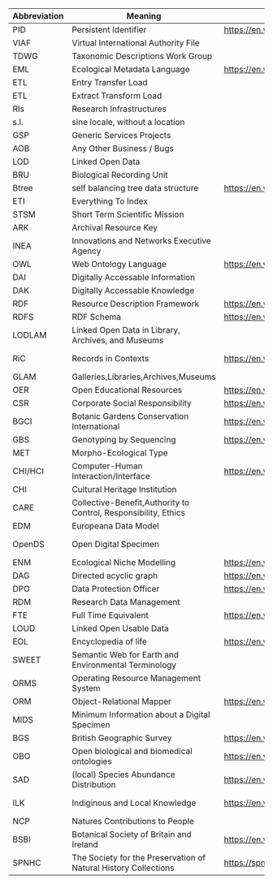 Abbreviation|Meaning|Wiki_Link|Reference_Link
---|---|---|---
PID|Persistent Identifier|https://en.wikipedia.org/wiki/Persistent_identifier|
VIAF|Virtual International Authority File||
TDWG|Taxonomic Descriptions Work Group||
EML|Ecological Metadata Language|https://en.wikipedia.org/wiki/Ecological_Metadata_Language|
ETL|Entry Transfer Load||
ETL|Extract Transform Load||https://en.wikipedia.org/wiki/Extract,_transform,_load
RIs|Research Infrastructures||
s.l.|sine locale, without a location||
GSP|Generic Services Projects||
AOB|Any Other Business / Bugs||
LOD|Linked Open Data||
BRU|Biological Recording Unit||
Btree|self balancing tree data structure|https://en.wikipedia.org/wiki/B-tree|
ETI|Everything To Index||
STSM|Short Term Scientific Mission||
ARK|Archival Resource Key||
INEA|Innovations and Networks Executive Agency||https://ec.europa.eu/inea/en/
OWL|Web Ontology Language|https://en.wikipedia.org/wiki/Web_Ontology_Language|
DAI|Digitally Accessable Information||
DAK|Digitally Accessable Knowledge||
RDF|Resource Description Framework|https://en.wikipedia.org/wiki/Resource_Description_Framework|
RDFS|RDF Schema|https://en.wikipedia.org/wiki/RDF_Schema|
LODLAM|Linked Open Data in Library, Archives, and Museums||https://lodlam.net/
RiC|Records in Contexts|https://en.wikipedia.org/wiki/Records_in_Contexts|https://www.ica.org/en/egad-ric-conceptual-model, https://web.esrc.unimelb.edu.au/ICAD/biogs/E000067b.htm
GLAM|Galleries,Libraries,Archives,Museums||
OER|Open Educational Resources|https://en.wikipedia.org/wiki/Open_educational_resources|https://unesdoc.unesco.org/ark:/48223/pf0000370936
CSR|Corporate Social Responsibility|https://en.wikipedia.org/wiki/Corporate_social_responsibility|
BGCI|Botanic Gardens Conservation International|https://en.wikipedia.org/wiki/Botanic_Gardens_Conservation_International|https://www.bgci.org/
GBS|Genotyping by Sequencing|https://en.wikipedia.org/wiki/Genotyping_by_sequencing|
MET|Morpho-Ecological Type||
CHI/HCI|Computer-Human Interaction/Interface|https://en.wikipedia.org/wiki/Human%E2%80%93computer_interaction|
CHI|Cultural Heritage Institution||
CARE|Collective-Benefit,Authority to Control, Responsibility, Ethics||https://www.gida-global.org/care
EDM| Europeana Data Model||https://pro.europeana.eu/resources/standardization-tools/edm-documentation
OpenDS|Open Digital Specimen||https://www.researchgate.net/publication/333854988_'openDS'_-_A_New_Standard_for_Digital_Specimens_and_Other_Natural_Science_Digital_Object_Types
ENM|Ecological Niche Modelling|https://en.wikipedia.org/wiki/Species_distribution_modelling|https://pdfs.semanticscholar.org/e98a/80aeec9ab38373397aa11109572abbb77ce4.pdf
DAG|Directed acyclic graph|https://en.wikipedia.org/wiki/Directed_acyclic_graph|https://cran.r-project.org/web/packages/ggdag/vignettes/intro-to-dags.html
DPO|Data Protection Officer|https://en.wikipedia.org/wiki/Data_Protection_Officer|https://edps.europa.eu/data-protection/data-protection/reference-library/data-protection-officer-dpo_en
RDM|Research Data Management||https://researchdata.berkeley.edu/
FTE|Full Time Equivalent|https://en.wikipedia.org/wiki/Full-time_equivalent|
LOUD|Linked Open Usable Data||https://linked.art/loud/
EOL|Encyclopedia of life|https://en.wikipedia.org/wiki/Encyclopedia_of_Life|https://eol.org
SWEET|Semantic Web for Earth and Environmental Terminology||https://github.com/ESIPFed/sweet
ORMS|Operating Resource Management System||https://tecrada.com/operating-system-resource-management/
ORM|Object-Relational Mapper|https://en.wikipedia.org/wiki/Object-relational_mapping|
MIDS|Minimum Information about a Digital Specimen||
BGS|British Geographic Survey|https://en.wikipedia.org/wiki/British_Geological_Survey|https://www.bgs.ac.uk/
OBO|Open biological and biomedical ontologies|https://en.wikipedia.org/wiki/Open_Biomedical_Ontologies|http://www.obofoundry.org/
SAD|(local) Species Abundance Distribution|https://en.wikipedia.org/wiki/Relative_species_abundance|https://dfzljdn9uc3pi.cloudfront.net/2016/1900/1/The_introduction_of_species_abundance_distribution.pdf, https://doi.org/10.1016/j.tree.2018.05.002
ILK|Indiginous and Local Knowledge|https://en.wikipedia.org/wiki/Traditional_knowledge|http://www.unesco.org/new/en/natural-sciences/priority-areas/links/related-information/what-is-local-and-indigenous-knowledge/
NCP|Natures Contributions to People||https://ipbes.net/news/natures-contributions-people-ncp-article-ipbes-experts-science
BSBI|Botanical Society of Britain and Ireland|https://en.wikipedia.org/wiki/Botanical_Society_of_Britain_and_Ireland|https://bsbi.org/
SPNHC|The Society for the Preservation of Natural History Collections|https://spnhc.org/|https://en.wikipedia.org/wiki/Society_for_the_Preservation_of_Natural_History_Collections
